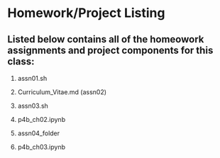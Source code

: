 # Homework/Project Listing

## Listed below contains all of the homeowork assignments and project components for this class:

1. assn01.sh

2. Curriculum_Vitae.md (assn02)

3. assn03.sh

4. p4b_ch02.ipynb

5. assn04_folder

6. p4b_ch03.ipynb
